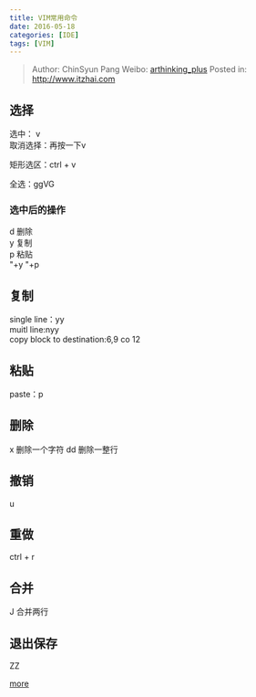 ```yaml
---
title: VIM常用命令
date: 2016-05-18
categories: [IDE]
tags: [VIM]
---
```


> Author: ChinSyun Pang
> Weibo: [arthinking_plus](http://weibo.com/arthinkingplus)
> Posted in: http://www.itzhai.com

## 选择
选中： v    
取消选择：再按一下v    

矩形选区：ctrl + v

全选：ggVG

### 选中后的操作
d  删除    
y  复制    
p  粘贴    
"+y
"+p

## 复制
single line：yy    
muitl line:nyy    
copy block to destination:6,9 co 12    

## 粘贴
paste：p    

## 删除
x  删除一个字符
dd  删除一整行

## 撤销
u

## 重做
ctrl + r

## 合并
J  合并两行    

## 退出保存
ZZ    

[more](http://blog.csdn.net/ithomer/article/details/5929428 "more")

